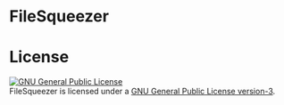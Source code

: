 # FileSqueezer

# License
<a rel="license" href="http://www.gnu.org/licenses/gpl.html"><img alt="GNU General Public License" style="border-width:0" src="http://www.gnu.org/graphics/gplv3-88x31.png" /></a><br/>FileSqueezer is licensed under a <a rel="license" href="http://www.gnu.org/licenses/gpl.html">GNU General Public License version-3</a>.
